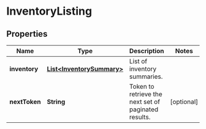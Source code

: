 # InventoryListing

## Properties
Name | Type | Description | Notes
------------ | ------------- | ------------- | -------------
**inventory** | [**List&lt;InventorySummary&gt;**](InventorySummary.md) | List of inventory summaries. | 
**nextToken** | **String** | Token to retrieve the next set of paginated results. |  [optional]
